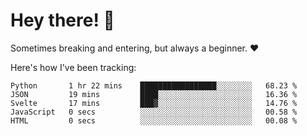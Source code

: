 # Hey there! 👋
Sometimes breaking and entering, but always a beginner. ❤️

Here's how I've been tracking:
<!--START_SECTION:waka-->

```text
Python       1 hr 22 mins    █████████████████░░░░░░░░   68.23 %
JSON         19 mins         ████░░░░░░░░░░░░░░░░░░░░░   16.36 %
Svelte       17 mins         ███▓░░░░░░░░░░░░░░░░░░░░░   14.76 %
JavaScript   0 secs          ░░░░░░░░░░░░░░░░░░░░░░░░░   00.58 %
HTML         0 secs          ░░░░░░░░░░░░░░░░░░░░░░░░░   00.08 %
```

<!--END_SECTION:waka-->

